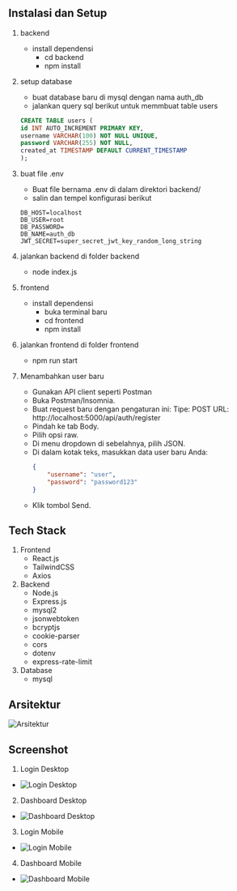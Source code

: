 ## Instalasi dan Setup
1. backend
    - install dependensi
        * cd backend
        * npm install

2. setup database
    - buat database baru di mysql dengan nama auth_db
    - jalankan query sql berikut untuk memmbuat table users
    ```sql
    CREATE TABLE users (
    id INT AUTO_INCREMENT PRIMARY KEY,
    username VARCHAR(100) NOT NULL UNIQUE,
    password VARCHAR(255) NOT NULL,
    created_at TIMESTAMP DEFAULT CURRENT_TIMESTAMP
    );
    ```

3. buat file .env
    - Buat file bernama .env di dalam direktori backend/
    - salin dan tempel konfigurasi berikut
    ```dotenv
    DB_HOST=localhost
    DB_USER=root
    DB_PASSWORD=
    DB_NAME=auth_db
    JWT_SECRET=super_secret_jwt_key_random_long_string
    ```

4. jalankan backend di folder backend
    * node index.js

5. frontend
    - install dependensi
        * buka terminal baru
        * cd frontend
        * npm install

6. jalankan frontend di folder frontend
    * npm run start

7. Menambahkan user baru 
    - Gunakan API client seperti Postman
    - Buka Postman/Insomnia.
    - Buat request baru dengan pengaturan ini:
    Tipe: POST
    URL: http://localhost:5000/api/auth/register
    - Pindah ke tab Body.
    - Pilih opsi raw.
    - Di menu dropdown di sebelahnya, pilih JSON.
    - Di dalam kotak teks, masukkan data user baru Anda:
        ```json
        {
            "username": "user",
            "password": "password123"
        }
        ```
    - Klik tombol Send.

## Tech Stack
1. Frontend
    - React.js
    - TailwindCSS
    - Axios
2. Backend
    - Node.js
    - Express.js
    - mysql2
    - jsonwebtoken
    - bcryptjs
    - cookie-parser
    - cors
    - dotenv
    - express-rate-limit
3. Database
    - mysql

## Arsitektur
![Arsitektur](docs/images/Arsitektur.png)

## Screenshot
1. Login Desktop
- ![Login Desktop](docs/images/Login%20Desktop.png)

2. Dashboard Desktop
- ![Dashboard Desktop](docs/images/Dashboard%20Desktop.png)

3. Login Mobile
- ![Login Mobile](docs/images/Login%20Mobile.png)

4. Dashboard Mobile
- ![Dashboard Mobile](docs/images/Dashboard%20Mobile.png)